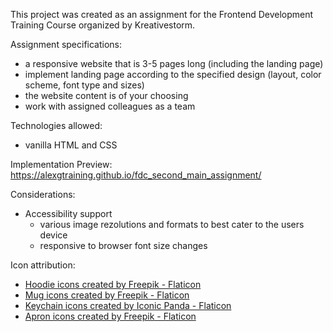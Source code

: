 This project was created as an assignment for the Frontend Development Training Course organized by Kreativestorm.

Assignment specifications:
  - a responsive website that is 3-5 pages long (including the landing page)
  - implement landing page according to the specified design (layout, color scheme, font type and sizes)
  - the website content is of your choosing
  - work with assigned colleagues as a team

Technologies allowed:
  - vanilla HTML and CSS

Implementation
Preview: https://alexgtraining.github.io/fdc_second_main_assignment/

Considerations:
  - Accessibility support
    - various image rezolutions and formats to best cater to the users device
    - responsive to browser font size changes

Icon attribution:
- <a href="https://www.flaticon.com/free-icons/hoodie" title="hoodie icons">Hoodie icons created by Freepik - Flaticon</a>
- <a href="https://www.flaticon.com/free-icons/mug" title="mug icons">Mug icons created by Freepik - Flaticon</a>
- <a href="https://www.flaticon.com/free-icons/keychain" title="keychain icons">Keychain icons created by Iconic Panda - Flaticon</a>
- <a href="https://www.flaticon.com/free-icons/apron" title="apron icons">Apron icons created by Freepik - Flaticon</a>
